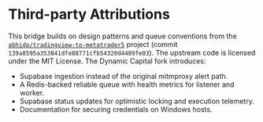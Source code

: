 # Third-party Attributions

This bridge builds on design patterns and queue conventions from the
[`abhidp/tradingview-to-metatrader5`](https://github.com/abhidp/tradingview-to-metatrader5)
project (commit `139a8595a353841dfe88771cfb54320d4489fe03`). The upstream code
is licensed under the MIT License. The Dynamic Capital fork introduces:

- Supabase ingestion instead of the original mitmproxy alert path.
- A Redis-backed reliable queue with health metrics for listener and worker.
- Supabase status updates for optimistic locking and execution telemetry.
- Documentation for securing credentials on Windows hosts.
